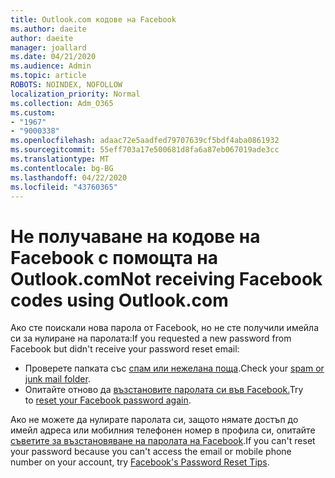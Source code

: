 ```yaml
---
title: Outlook.com кодове на Facebook
ms.author: daeite
author: daeite
manager: joallard
ms.date: 04/21/2020
ms.audience: Admin
ms.topic: article
ROBOTS: NOINDEX, NOFOLLOW
localization_priority: Normal
ms.collection: Adm_O365
ms.custom:
- "1967"
- "9000338"
ms.openlocfilehash: adaac72e5aadfed79707639cf5bdf4aba0861932
ms.sourcegitcommit: 55eff703a17e500681d8fa6a87eb067019ade3cc
ms.translationtype: MT
ms.contentlocale: bg-BG
ms.lasthandoff: 04/22/2020
ms.locfileid: "43760365"
---
```

# <a name="not-receiving-facebook-codes-using-outlookcom"></a><span data-ttu-id="608b1-102">Не получаване на кодове на Facebook с помощта на Outlook.com</span><span class="sxs-lookup"><span data-stu-id="608b1-102">Not receiving Facebook codes using Outlook.com</span></span>

<span data-ttu-id="608b1-103">Ако сте поискали нова парола от Facebook, но не сте получили имейла си за нулиране на паролата:</span><span class="sxs-lookup"><span data-stu-id="608b1-103">If you requested a new password from Facebook but didn't receive your password reset email:</span></span>

- <span data-ttu-id="608b1-104">Проверете папката със [спам или нежелана поща](https://outlook.live.com/mail/junkemail).</span><span class="sxs-lookup"><span data-stu-id="608b1-104">Check your [spam or junk mail folder](https://outlook.live.com/mail/junkemail).</span></span>
- <span data-ttu-id="608b1-105">Опитайте отново да [възстановите паролата си във Facebook.](https://aka.ms/facebook-password-reset)</span><span class="sxs-lookup"><span data-stu-id="608b1-105">Try to [reset your Facebook password again](https://aka.ms/facebook-password-reset).</span></span>

<span data-ttu-id="608b1-106">Ако не можете да нулирате паролата си, защото нямате достъп до имейл адреса или мобилния телефонен номер в профила си, опитайте [съветите за възстановяване на паролата на Facebook](https://aka.ms/facebook-password-help).</span><span class="sxs-lookup"><span data-stu-id="608b1-106">If you can't reset your password because you can't access the email or mobile phone number on your account, try [Facebook's Password Reset Tips](https://aka.ms/facebook-password-help).</span></span>